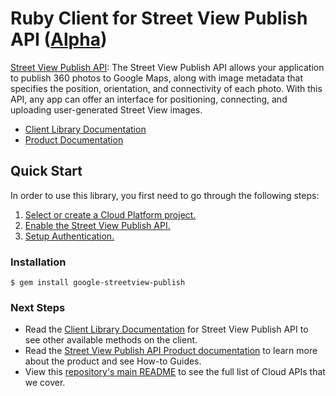 # Ruby Client for Street View Publish API ([Alpha](https://github.com/GoogleCloudPlatform/google-cloud-ruby#versioning))

[Street View Publish API][Product Documentation]: The Street View Publish API allows your application to publish 360 photos to
Google Maps, along with image metadata that specifies the position,
orientation, and connectivity of each photo. With this API, any app can
offer an interface for positioning, connecting, and uploading user-generated
Street View images.
- [Client Library Documentation][]
- [Product Documentation][]

## Quick Start
In order to use this library, you first need to go through the following steps:

1. [Select or create a Cloud Platform project.](https://console.cloud.google.com/project)
2. [Enable the Street View Publish API.](https://console.cloud.google.com/apis/api/streetview_publish)
3. [Setup Authentication.](https://googlecloudplatform.github.io/google-cloud-ruby/#/docs/google-cloud/master/guides/authentication)

### Installation
```
$ gem install google-streetview-publish
```

### Next Steps
- Read the [Client Library Documentation][] for Street View Publish API to see other available methods on the client.
- Read the [Street View Publish API Product documentation][Product Documentation] to learn more about the product and see How-to Guides.
- View this [repository's main README](https://github.com/GoogleCloudPlatform/google-cloud-ruby/blob/master/README.md) to see the full list of Cloud APIs that we cover.

[Client Library Documentation]: https://googlecloudplatform.github.io/google-cloud-ruby/#/docs/google-streetview-publish/latest/google/streetview/publish/v1
[Product Documentation]: https://cloud.google.com/streetview_publish